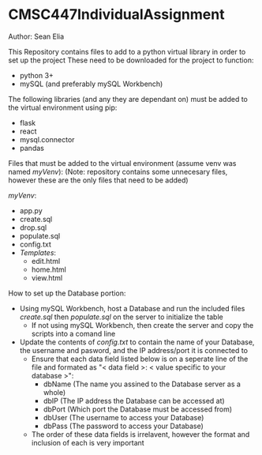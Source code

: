 # CMSC447IndividualAssignment
Author: Sean Elia

This Repository contains files to add to a python virtual library in order to set up the project
These need to be downloaded for the project to function:
- python 3+
- mySQL (and preferably mySQL Workbench)

The following libraries (and any they are dependant on) must be added to the virtual environment using pip:
- flask
- react
- mysql.connector
- pandas

Files that must be added to the virtual environment (assume venv was named *myVenv*):
(Note: repository contains some unnecesary files, however these are the only files that need to be added)

*myVenv*:
- app.py
- create.sql
- drop.sql
- populate.sql
- config.txt
- *Templates*:
    - edit.html
    - home.html
    - view.html

How to set up the Database portion:
- Using mySQL Workbench, host a Database and run the included files *create.sql* then *populate.sql* on the server to initialize the table
    - If not using mySQL Workbench, then create the server and copy the scripts into a comand line
- Update the contents of *config.txt* to contain the name of your Database, the username and pasword, and the IP address/port it is connected to
    - Ensure that each data field listed below is on a seperate line of the file and formated as "< data field >: < value specific to your database >":
        - dbName        (The name you assined to the Database server as a whole)
        - dbIP          (The IP address the Database can be accessed at)
        - dbPort        (Which port the Database must be accessed from)
        - dbUser        (The username to access your Database)
        - dbPass        (The password to access your Database)
    - The order of these data fields is irrelavent, however the format and inclusion of each is very important
